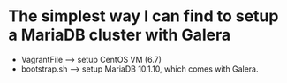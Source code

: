 **The simplest way I can find to setup a MariaDB cluster with Galera**
=========================
 * VagrantFile   --> setup CentOS VM (6.7)
 * bootstrap.sh  --> setup MariaDB 10.1.10, which comes with Galera.

